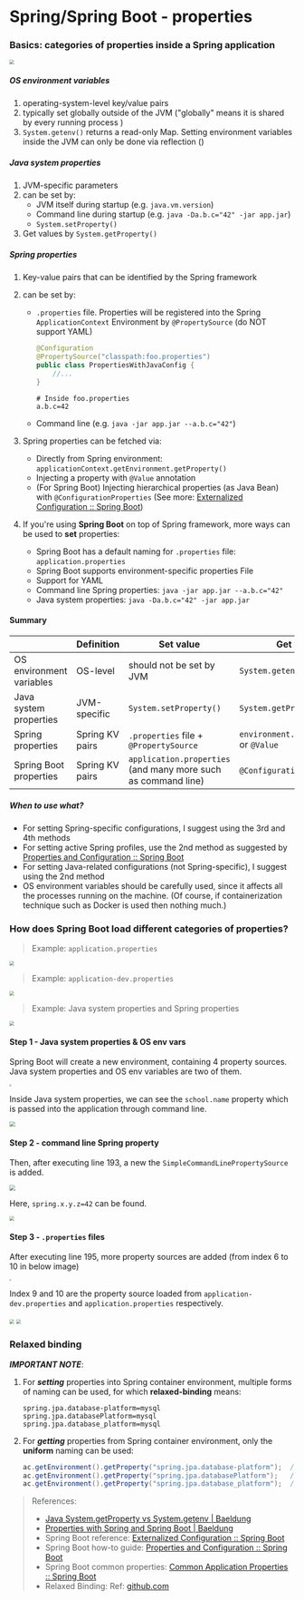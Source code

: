 # Spring/Spring Boot - properties

### Basics: categories of properties inside a Spring application

<img src="..\images\spring_properties_0.PNG" style="zoom:50%;" />



##### OS environment variables

1. operating-system-level key/value pairs
2. typically set globally outside of the JVM ("globally" means it is shared by every running process )
3. `System.getenv()` returns a read-only Map. Setting environment variables inside the JVM can only be done via reflection ()



##### Java system properties

1. JVM-specific parameters
2. can be set by:
   * JVM itself during startup (e.g. `java.vm.version`)
   * Command line during startup (e.g. `java -Da.b.c="42" -jar app.jar`)
   * `System.setProperty()`
3. Get values by `System.getProperty()`



##### Spring properties

1. Key-value pairs that can be identified by the Spring framework

2. can be set by:

   * `.properties` file. Properties will be registered into the Spring `ApplicationContext` Environment by `@PropertySource` (do NOT support YAML)

     ```java
     @Configuration
     @PropertySource("classpath:foo.properties")
     public class PropertiesWithJavaConfig {
         //...
     }
     ```

     ```properties
     # Inside foo.properties
     a.b.c=42
     ```
   * Command line (e.g. `java -jar app.jar --a.b.c="42"`)
   
3. Spring properties can be fetched via:

   * Directly from Spring environment: `applicationContext.getEnvironment.getProperty()`
   * Injecting a property with `@Value` annotation
   * (For Spring Boot) Injecting hierarchical properties (as Java Bean) with `@ConfigurationProperties` (See more: [Externalized Configuration :: Spring Boot](https://docs.spring.io/spring-boot/reference/features/external-config.html#features.external-config.typesafe-configuration-properties.vs-value-annotation))

4. If you're using **Spring Boot** on top of Spring framework, more ways can be used to **set** properties:

   * Spring Boot has a default naming for `.properties` file: `application.properties`
   * Spring Boot supports environment-specific properties File
   * Support for YAML
   * Command line Spring properties: `java -jar app.jar --a.b.c="42"`
   * Java system properties: `java -Da.b.c="42" -jar app.jar`




#### Summary

|                          | Definition      | Set value                                                    | Get value                               |
| ------------------------ | --------------- | ------------------------------------------------------------ | --------------------------------------- |
| OS environment variables | OS-level        | should not be set by JVM                                     | `System.getenv()`                       |
| Java system properties   | JVM-specific    | `System.setProperty()`                                       | `System.getProperty()`                  |
| Spring properties        | Spring KV pairs | `.properties` file + `@PropertySource`                       | `environment.getProperty()` or `@Value` |
| Spring Boot properties   | Spring KV pairs | `application.properties` (and many more such as command line) | `@ConfigurationProperties`              |

##### When to use what?

* For setting Spring-specific configurations, I suggest using the 3rd and 4th methods
* For setting active Spring profiles, use the 2nd method as suggested by [Properties and Configuration :: Spring Boot](https://docs.spring.io/spring-boot/how-to/properties-and-configuration.html#howto.properties-and-configuration.set-active-spring-profiles)
* For setting Java-related configurations (not Spring-specific), I suggest using the 2nd method
* OS environment variables should be carefully used, since it affects all the processes running on the machine. (Of course, if containerization technique such as Docker is used then nothing much.)



### How does Spring Boot load different categories of properties?

> Example: `application.properties`

<img src="..\images\spring_properties_1.PNG" style="zoom:50%;" />

> Example: `application-dev.properties`

<img src="..\images\spring_properties_2.PNG" style="zoom:50%;" />

> Example: Java system properties and Spring properties

<img src="..\images\spring_properties_3.PNG" style="zoom:50%;" />



#### Step 1 - Java system properties & OS env vars

Spring Boot will create a new environment, containing 4 property sources. Java system properties and OS env variables are two of them.

<img src="..\images\spring_properties_4.PNG" style="zoom:20%;" />

Inside Java system properties, we can see the `school.name` property which is passed into the application through command line.

<img src="..\images\spring_properties_5.PNG" style="zoom:60%;" />



#### Step 2 - command line Spring property

Then, after executing line 193, a new the `SimpleCommandLinePropertySource` is added. 

<img src="..\images\spring_properties_6.PNG" style="zoom:60%;" />



Here, `spring.x.y.z=42` can be found.

<img src="..\images\spring_properties_7.PNG" style="zoom:50%;" />



#### Step 3 - `.properties` files

After executing line 195, more property sources are added (from index 6 to 10 in below image)

<img src="..\images\spring_properties_8.PNG" style="zoom:20%;" />

Index 9 and 10 are the property source loaded from `application-dev.properties` and  `application.properties` respectively.

<img src="..\images\spring_properties_9.PNG" style="zoom:50%;" />

<img src="..\images\spring_properties_10.PNG" style="zoom:50%;" />



### Relaxed binding

***IMPORTANT NOTE***:

1. For ***setting*** properties into Spring container environment, multiple forms of naming can be used, for which **relaxed-binding** means: 
      ``` properties
      spring.jpa.database-platform=mysql
      spring.jpa.databasePlatform=mysql
      spring.jpa.database_platform=mysql
      ```


2. For ***getting*** properties from Spring container environment, only the **uniform** naming can be used: 
      ``` java
      ac.getEnvironment().getProperty("spring.jpa.database-platform"); 	// Correct
      ac.getEnvironment().getProperty("spring.jpa.databasePlatform"); 	// WRONG!
      ac.getEnvironment().getProperty("spring.jpa.database_platform"); 	// WRONG!
      ```








> References:
>
> * [Java System.getProperty vs System.getenv | Baeldung](https://www.baeldung.com/java-system-get-property-vs-system-getenv)
> * [Properties with Spring and Spring Boot | Baeldung](https://www.baeldung.com/properties-with-spring)
> * Spring Boot reference: [Externalized Configuration :: Spring Boot](https://docs.spring.io/spring-boot/reference/features/external-config.html)
> * Spring Boot how-to guide: [Properties and Configuration :: Spring Boot](https://docs.spring.io/spring-boot/how-to/properties-and-configuration.html#howto.properties-and-configuration.discover-build-in-options-for-external-properties)
> * Spring Boot common properties: [Common Application Properties :: Spring Boot](https://docs.spring.io/spring-boot/appendix/application-properties/index.html#appendix.application-properties.cache)
> * Relaxed Binding: Ref: [github.com](https://github.com/spring-projects/spring-boot/wiki/Relaxed-Binding-2.0)
